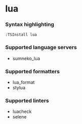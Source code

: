 # lua

### Syntax highlighting

```vim
:TSInstall lua
```

### Supported language servers

- sumneko_lua

### Supported formatters

- lua_format
- stylua

### Supported linters

- luacheck
- selene
